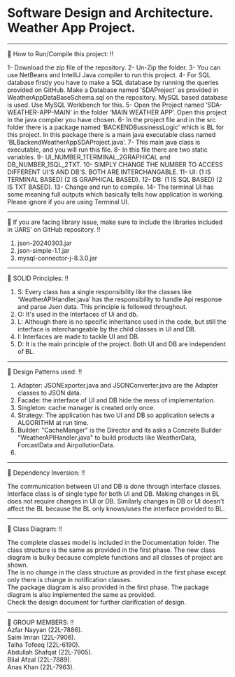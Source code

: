# Software Design and Architecture. Weather App Project.
----------------------------------------------------------------------------------------------------------------------------------


:red_circle: How to Run/Compile this project: :bangbang:

1- Download the zip file of the repository. 
2- Un-Zip the folder. 
3- You can use NetBeans and IntelliJ Java compiler to run this project. 
4- For SQL database firstly you have to make a SQL database by running the queries provided on GitHub. Make a Database named ‘SDAProject’ as provided in WeatherAppDataBaseSchema.sql on the repository. 
   MySQL based database is used. Use MySQL Workbench for this. 
5- Open the Project named ‘SDA-WEATHER-APP-MAIN' in the folder ‘MAIN WEATHER APP’. Open this project in the java compiler you have chosen. 
6- In the project file and in the src folder there is a package named ‘BACKENDBussinessLogic’ which is BL for this project. In this package there is a main java executable class named 
   ‘BLBackendWeatherAppSDAProject.java’. 
7- This main java class is executable, and you will run this file. 
8- In this file there are two static variables. 
9- UI_NUMBER_1TERMINAL_2GRAPHICAL and DB_NUMBER_1SQL_2TXT. 
10- SIMPLY CHANGE THE NUMBER TO ACCESS DIFFERENT UI'S AND DB'S. BOTH ARE INTERCHANGABLE. 
11- UI: (1 IS TERMINAL BASED) (2 IS GRAPHICAL BASED). 
12- DB: (1 IS SQL BASED) (2 IS TXT BASED). 
13- Change and run to compile. 
14- The terminal UI has some meaning full outputs which basically tells how application is working. Please ignore if you are using Terminal UI. 

----------------------------------------------------------------------------------------------------------------------------------
:red_circle: If you are facing library issue, make sure to include the libraries included in ‘JARS’ on GitHub repository. :bangbang:  

1. json-20240303.jar 
2. json-simple-1.1.jar 
3. mysql-connector-j-8.3.0.jar

    
----------------------------------------------------------------------------------------------------------------------------------

:red_circle: SOLID Principles: :bangbang:

1. S: Every class has a single responsibility like the classes like ‘WeatherAPIHandler.java’ has the responsibility to handle Api response and parse Json data. This principle is followed throughout. <br />
2. O: It's used in the Interfaces of Ui and db. <br />
3. L: Although there is no specific inheritance used in the code, but still the interface is interchangeable by the child classes in UI and DB. <br />
4. I: Interfaces are made to tackle UI and DB. <br />
5. D: It is the main principle of the project. Both UI and DB are independent of BL.  <br />
----------------------------------------------------------------------------------------------------------------------------------


:red_circle: Design Patterns used: :bangbang: <br />

1. Adapter: JSONExporter.java and JSONConverter.java are the Adapter classes to JSON data.
2. Facade: the interface of UI and DB hide the mess of implementation. 
3. Singleton: cache manager is created only once.
4. Strategy: The application has two UI and DB so application selects a ALGORITHM at run time.
5. Builder: "CacheManger" is the Director and its asks a Concrete Builder "WeatherAPIHandler.java" to build products like WeatherData, ForcastData and AirpollutionData.
6.
----------------------------------------------------------------------------------------------------------------------------------

   
:red_circle: Dependency Inversion: :bangbang: <br />

The communication between UI and DB is done through interface classes. Interface class is of single type for both UI and DB. Making changes in BL does not require changes in UI or DB. Similarly changes in DB or UI doesn't affect the BL because the BL only knows/uses the interface provided to BL.  

----------------------------------------------------------------------------------------------------------------------------------

:red_circle: Class Diagram: :bangbang: <br />

The complete classes model is included in the Documentation folder. The class structure is the same as provided in the first phase. The new class diagram is bulky because complete functions and all classes of project are shown.  
The is no change in the class structure as provided in the first phase except only there is change in notification classes.  
The package diagram is also provided in the first phase. The package diagram is also implemented the same as provided.  
Check the design document for further clarification of design. 

----------------------------------------------------------------------------------------------------------------------------------



:red_circle: GROUP MEMBERS: :bangbang: <br />
Azfar Nayyan (22L-7886). <br />
Saim Imran (22L-7906). <br />
Talha Tofeeq (22L-6190). <br />
Abdullah Shafqat (22L-7905). <br />
Bilal Afzal (22L-7889). <br />
Anas Khan (22L-7963). <br />
